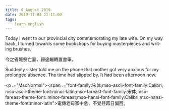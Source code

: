 ```yaml
---
title: 9 August 2019
date: 2019-11-03 21:11:00
tags:
    learn english
---
```

<p .="MsoNormal"><span lang="EN-US">Today I went to our provincial city
commemorating my late wife. On my way back, I turned towards some bookshops for
buying masterpieces and writing brushes. </span></p>

<p .="MsoNormal"><span .="font-family:&#x5B8B;&#x4F53;;mso-ascii-font-family:Calibri;
mso-ascii-theme-font:minor-latin;mso-fareast-font-family:&#x5B8B;&#x4F53;;mso-fareast-theme-font:
minor-fareast;mso-hansi-font-family:Calibri;mso-hansi-theme-font:minor-latin">&#x4ECA;&#x4E4B;&#x7701;&#x57CE;&#x796D;&#x4EA1;&#x59BB;&#xFF0C;&#x6B78;&#x9014;&#x8F3E;&#x8F49;&#x7F6E;&#x66F8;&#x7B46;&#x3002;</span></p><p .="MsoNormal"><span lang="EN-US">Suddenly sister told me on the phone that
mother got very anxious for my prolonged absence. The time had slipped by. It had been afternoon now. </span></p><p .="MsoNormal"><span .="font-family:&#x5B8B;&#x4F53;;mso-ascii-font-family:Calibri;
mso-ascii-theme-font:minor-latin;mso-fareast-font-family:&#x5B8B;&#x4F53;;mso-fareast-theme-font:
minor-fareast;mso-hansi-font-family:Calibri;mso-hansi-theme-font:minor-latin">

</span></p><p .="MsoNormal"><span .="font-family:&#x5B8B;&#x4F53;;mso-ascii-font-family:Calibri;
mso-ascii-theme-font:minor-latin;mso-fareast-font-family:&#x5B8B;&#x4F53;;mso-fareast-theme-font:
minor-fareast;mso-hansi-font-family:Calibri;mso-hansi-theme-font:minor-latin">&#x96FB;&#x50B3;&#x8001;&#x6BCD;&#x5BB6;&#x4E2D;&#x6025;&#xFF0C;&#x4E0D;&#x89BA;&#x834F;&#x82D2;&#x65E5;&#x504F;&#x897F;&#x3002;</span></p>